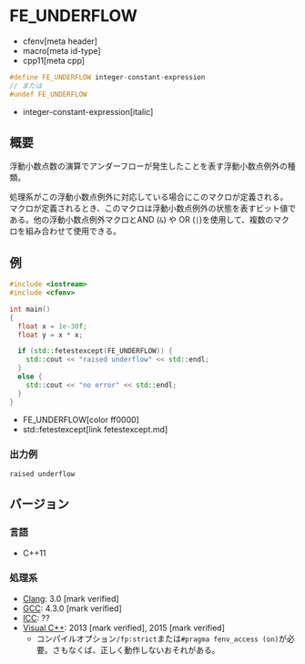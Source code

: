 # FE_UNDERFLOW
* cfenv[meta header]
* macro[meta id-type]
* cpp11[meta cpp]

```cpp
#define FE_UNDERFLOW integer-constant-expression
// または
#undef FE_UNDERFLOW
```
* integer-constant-expression[italic]

## 概要
浮動小数点数の演算でアンダーフローが発生したことを表す浮動小数点例外の種類。

処理系がこの浮動小数点例外に対応している場合にこのマクロが定義される。
マクロが定義されるとき、このマクロは浮動小数点例外の状態を表すビット値である。他の浮動小数点例外マクロとAND (`&`) や OR (`|`)を使用して、複数のマクロを組み合わせて使用できる。

## 例
```cpp example
#include <iostream>
#include <cfenv>

int main()
{
  float x = 1e-30f;
  float y = x * x;

  if (std::fetestexcept(FE_UNDERFLOW)) {
    std::cout << "raised underflow" << std::endl;
  }
  else {
    std::cout << "no error" << std::endl;
  }
}
```
* FE_UNDERFLOW[color ff0000]
* std::fetestexcept[link fetestexcept.md]

### 出力例
```
raised underflow
```

## バージョン
### 言語
- C++11

### 処理系
- [Clang](/implementation.md#clang): 3.0 [mark verified]
- [GCC](/implementation.md#gcc): 4.3.0 [mark verified]
- [ICC](/implementation.md#icc): ??
- [Visual C++](/implementation.md#visual_cpp): 2013 [mark verified], 2015 [mark verified]
	- コンパイルオプション`/fp:strict`または`#pragma fenv_access (on)`が必要。さもなくば、正しく動作しないおそれがある。
